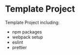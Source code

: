 # Template Project

Template Project including:

* npm packages
* webpack setup
* eslint
* prettier
